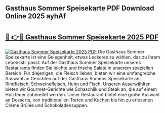 ## Gasthaus Sommer Speisekarte PDF Download Online 2025 ayhAf

# <h2><a href="http://gc6ltgh.nevu.top/?p=Gasthaus+Sommer+Speisekarte">🔗 👉🔴 Gasthaus Sommer Speisekarte 2025 PDF</a></h2>

[![Gasthaus Sommer Speisekarte 2025 PDF](https://i.imgur.com/dBaPXMq.png)](http://gc6ltgh.nevu.top/?p=Gasthaus+Sommer+Speisekarte)
Die Gasthaus Sommer Speisekarte ist eine Gelegenheit, etwas Leckeres zu wählen, das zu Ihrem Lebensstil passt. Auf der Gasthaus Sommer Speisekarte unseres Restaurants finden Sie leichte und frische Salate in unserem speziellen Bereich. Für diejenigen, die Fleisch lieben, bieten wir eine umfangreiche Auswahl an Gerichten auf der Gasthaus Sommer Speisekarte an: Rindfleisch, Schweinefleisch, Huhn und Fisch. Unseren Auserwählten bieten wir Gourmet-Gerichte wie Schaschlik und Steak an, die auf einem Holzfeuer zubereitet werden. Unser Restaurant bietet eine große Auswahl an Desserts, von traditionellen Torten und Kuchen bis hin zu erlesenen Crème Brûlée und Schokoladensuppen.
